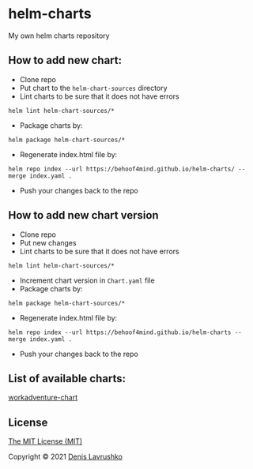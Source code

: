 # helm-charts
My own helm charts repository

## How to add new chart:
- Clone repo
- Put chart to the `helm-chart-sources` directory
- Lint charts to be sure that it does not have errors
```shell
helm lint helm-chart-sources/*
```
- Package charts by:
```shell
helm package helm-chart-sources/*
```  
- Regenerate index.html file by:
```shell
helm repo index --url https://behoof4mind.github.io/helm-charts/ --merge index.yaml .
```
- Push your changes back to the repo

## How to add new chart version
- Clone repo
- Put new changes
- Lint charts to be sure that it does not have errors
```shell
helm lint helm-chart-sources/*
```
- Increment chart version in `Chart.yaml` file
- Package charts by:
```shell
helm package helm-chart-sources/*
``` 
- Regenerate index.html file by:
```shell
helm repo index --url https://behoof4mind.github.io/helm-charts --merge index.yaml .
```
- Push your changes back to the repo

## List of available charts:

[workadventure-chart](./helm-chart-sources/workadventure-chart/README.md)

## License

[The MIT License (MIT)](LICENSE)

Copyright © 2021 [Denis Lavrushko](https://dlavrushko.de)